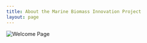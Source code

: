 ```yaml
---
title: About the Marine Biomass Innovation Project
layout: page
---
```


![Welcome Page](assets/img/Welcome_Page.svg)
